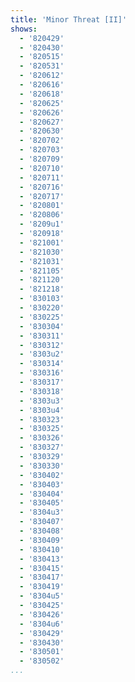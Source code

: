 ```yaml
---
title: 'Minor Threat [II]'
shows:
  - '820429'
  - '820430'
  - '820515'
  - '820531'
  - '820612'
  - '820616'
  - '820618'
  - '820625'
  - '820626'
  - '820627'
  - '820630'
  - '820702'
  - '820703'
  - '820709'
  - '820710'
  - '820711'
  - '820716'
  - '820717'
  - '820801'
  - '820806'
  - '8209u1'
  - '820918'
  - '821001'
  - '821030'
  - '821031'
  - '821105'
  - '821120'
  - '821218'
  - '830103'
  - '830220'
  - '830225'
  - '830304'
  - '830311'
  - '830312'
  - '8303u2'
  - '830314'
  - '830316'
  - '830317'
  - '830318'
  - '8303u3'
  - '8303u4'
  - '830323'
  - '830325'
  - '830326'
  - '830327'
  - '830329'
  - '830330'
  - '830402'
  - '830403'
  - '830404'
  - '830405'
  - '8304u3'
  - '830407'
  - '830408'
  - '830409'
  - '830410'
  - '830413'
  - '830415'
  - '830417'
  - '830419'
  - '8304u5'
  - '830425'
  - '830426'
  - '8304u6'
  - '830429'
  - '830430'
  - '830501'
  - '830502'
...
```

